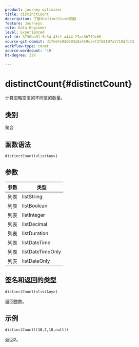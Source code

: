 ```yaml
---
product: journey optimizer
title: distinctCount
description: 了解distinctCount函数
feature: Journeys
role: Data Engineer
level: Experienced
exl-id: 8796ba91-5c64-43c2-a444-27ac8b719c86
source-git-commit: d17e64e03d093a8a459caef2fb0197a5710dfb7d
workflow-type: tm+mt
source-wordcount: '49'
ht-degree: 32%

---
```


# distinctCount{#distinctCount}

计算忽略空值的不同值的数量。

## 类别

聚合

## 函数语法

`distinctCount(<listAny>)`

## 参数

| 参数 | 类型 |
|-----------|------------------|
| 列表 | listString |
| 列表 | listBoolean |
| 列表 | listInteger |
| 列表 | listDecimal |
| 列表 | listDuration |
| 列表 | listDateTime |
| 列表 | listDateTimeOnly |
| 列表 | listDateOnly |

## 签名和返回的类型

`distinctCount(<listAny>)`

返回整数。

## 示例

`distinctCount([10,2,10,null])`

返回2。
